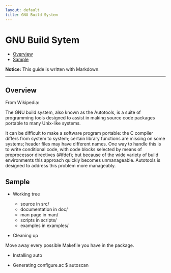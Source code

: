 ```yaml
---
layout: default
title: GNU Build System
---
```


GNU Build Sytem
=================

*   [Overview](#overview)
*   [Sample](#sample)

**Notice:** This guide is written with Markdown.

* * *

<h2 id="overview">Overview</h2>

From Wikipedia:

The GNU build system, also known as the Autotools, is a suite of programming tools designed to assist in making source code packages portable to many Unix-like systems.

It can be difficult to make a software program portable: the C compiler differs from system to system; certain library functions are missing on some systems; header files may have different names. One way to handle this is to write conditional code, with code blocks selected by means of preprocessor directives (#ifdef); but because of the wide variety of build environments this approach quickly becomes unmanageable. Autotools is designed to address this problem more manageably.

<h2 id="sample">Sample</h2>

* Working tree
    * source in src/
    * documentation in doc/
    * man page in man/
    * scripts in scripts/
    * examples in examples/

* Cleaning up

Move away every possible Makefile you have in the package.

* Installing auto

* Generating configure.ac
    $ autoscan
